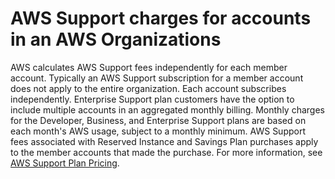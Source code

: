 # AWS Support charges for accounts in an AWS Organizations<a name="consolidatedbilling-support"></a>

AWS calculates AWS Support fees independently for each member account\. Typically an AWS Support subscription for a member account does not apply to the entire organization\. Each account subscribes independently\. Enterprise Support plan customers have the option to include multiple accounts in an aggregated monthly billing\. Monthly charges for the Developer, Business, and Enterprise Support plans are based on each month's AWS usage, subject to a monthly minimum\. AWS Support fees associated with Reserved Instance and Savings Plan purchases apply to the member accounts that made the purchase\. For more information, see [AWS Support Plan Pricing](https://aws.amazon.com/premiumsupport/pricing/)\.